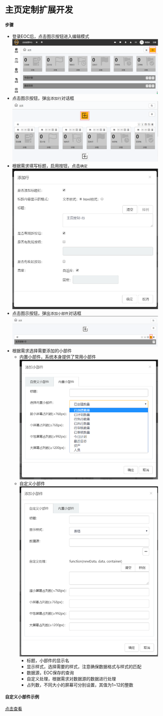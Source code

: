 # 主页定制扩展开发
#### 步骤
* 登录EOC后，点击图示按钮进入编辑模式
    ![edit](./images/主页定制1.png)
* 点击图示按钮，弹出`添加行`对话框
    ![addRow](./images/主页定制2.png)
* 根据需求填写标题，启用按钮，点击`确定`
    ![rowInfo](./images/主页定制3.png)
* 点击图示按钮，弹出`添加小部件`对话框
    ![addPanel](./images/主页定制4.png)
* 根据需求选择需要添加的小部件
    * 内置小部件，系统本身提供了常用小部件
        ![innerPanel](./images/主页定制6.png)
    * 自定义小部件
        ![panelInfo](./images/主页定制5.png)
        * 标题，小部件的显示名
        * 显示样式，选择需要的样式，注意确保数据格式与样式的匹配
        * 数据源，EOC保存的查询
        * 自定义处理，根据需求对数据源的数据进行处理
        * 占列数，不同大小的屏幕可分别设置，其值为1~12的整数

#### 自定义小部件示例
[点击查看](系统扩展指南/主页定制扩展例子.md)